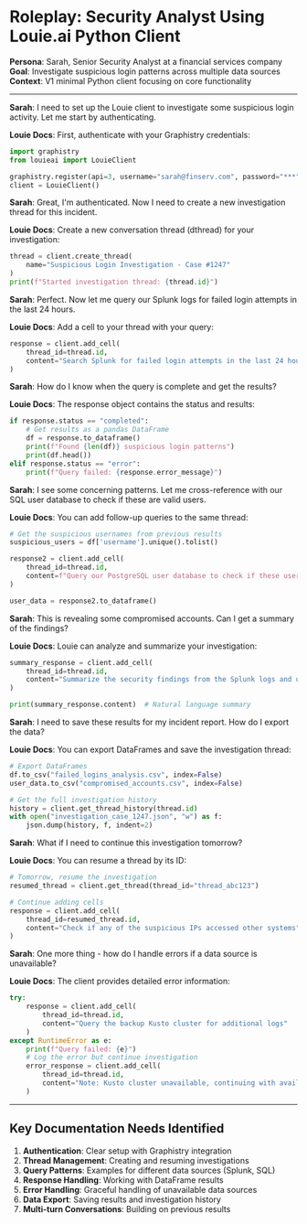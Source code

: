 # Roleplay: Security Analyst Using Louie.ai Python Client

**Persona**: Sarah, Senior Security Analyst at a financial services company
**Goal**: Investigate suspicious login patterns across multiple data sources
**Context**: V1 minimal Python client focusing on core functionality

---

**Sarah**: I need to set up the Louie client to investigate some suspicious login activity. Let me start by authenticating.

**Louie Docs**: First, authenticate with your Graphistry credentials:
```python
import graphistry
from louieai import LouieClient

graphistry.register(api=3, username="sarah@finserv.com", password="***")
client = LouieClient()
```

**Sarah**: Great, I'm authenticated. Now I need to create a new investigation thread for this incident.

**Louie Docs**: Create a new conversation thread (dthread) for your investigation:
```python
thread = client.create_thread(
    name="Suspicious Login Investigation - Case #1247"
)
print(f"Started investigation thread: {thread.id}")
```

**Sarah**: Perfect. Now let me query our Splunk logs for failed login attempts in the last 24 hours.

**Louie Docs**: Add a cell to your thread with your query:
```python
response = client.add_cell(
    thread_id=thread.id,
    content="Search Splunk for failed login attempts in the last 24 hours, group by username and source IP"
)
```

**Sarah**: How do I know when the query is complete and get the results?

**Louie Docs**: The response object contains the status and results:
```python
if response.status == "completed":
    # Get results as a pandas DataFrame
    df = response.to_dataframe()
    print(f"Found {len(df)} suspicious login patterns")
    print(df.head())
elif response.status == "error":
    print(f"Query failed: {response.error_message}")
```

**Sarah**: I see some concerning patterns. Let me cross-reference with our SQL user database to check if these are valid users.

**Louie Docs**: You can add follow-up queries to the same thread:
```python
# Get the suspicious usernames from previous results
suspicious_users = df['username'].unique().tolist()

response2 = client.add_cell(
    thread_id=thread.id,
    content=f"Query our PostgreSQL user database to check if these users exist and their account status: {suspicious_users}"
)

user_data = response2.to_dataframe()
```

**Sarah**: This is revealing some compromised accounts. Can I get a summary of the findings?

**Louie Docs**: Louie can analyze and summarize your investigation:
```python
summary_response = client.add_cell(
    thread_id=thread.id,
    content="Summarize the security findings from the Splunk logs and user database queries. Identify the highest risk accounts."
)

print(summary_response.content)  # Natural language summary
```

**Sarah**: I need to save these results for my incident report. How do I export the data?

**Louie Docs**: You can export DataFrames and save the investigation thread:
```python
# Export DataFrames
df.to_csv("failed_logins_analysis.csv", index=False)
user_data.to_csv("compromised_accounts.csv", index=False)

# Get the full investigation history
history = client.get_thread_history(thread.id)
with open("investigation_case_1247.json", "w") as f:
    json.dump(history, f, indent=2)
```

**Sarah**: What if I need to continue this investigation tomorrow?

**Louie Docs**: You can resume a thread by its ID:
```python
# Tomorrow, resume the investigation
resumed_thread = client.get_thread(thread_id="thread_abc123")

# Continue adding cells
response = client.add_cell(
    thread_id=resumed_thread.id,
    content="Check if any of the suspicious IPs accessed other systems"
)
```

**Sarah**: One more thing - how do I handle errors if a data source is unavailable?

**Louie Docs**: The client provides detailed error information:
```python
try:
    response = client.add_cell(
        thread_id=thread.id,
        content="Query the backup Kusto cluster for additional logs"
    )
except RuntimeError as e:
    print(f"Query failed: {e}")
    # Log the error but continue investigation
    error_response = client.add_cell(
        thread_id=thread.id,
        content="Note: Kusto cluster unavailable, continuing with available data sources"
    )
```

---

## Key Documentation Needs Identified

1. **Authentication**: Clear setup with Graphistry integration
2. **Thread Management**: Creating and resuming investigations
3. **Query Patterns**: Examples for different data sources (Splunk, SQL)
4. **Response Handling**: Working with DataFrame results
5. **Error Handling**: Graceful handling of unavailable data sources
6. **Data Export**: Saving results and investigation history
7. **Multi-turn Conversations**: Building on previous results